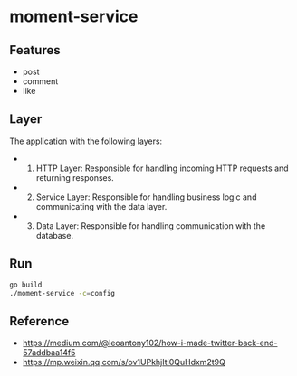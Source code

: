 # moment-service


## Features

- post
- comment
- like

## Layer

The application with the following layers:

- 1. HTTP Layer: Responsible for handling incoming HTTP requests and returning responses.
- 2. Service Layer: Responsible for handling business logic and communicating with the data layer.
- 3. Data Layer: Responsible for handling communication with the database.

## Run

```bash
go build
./moment-service -c=config
```

## Reference

- https://medium.com/@leoantony102/how-i-made-twitter-back-end-57addbaa14f5
- https://mp.weixin.qq.com/s/ov1UPkhjIti0QuHdxm2t9Q
